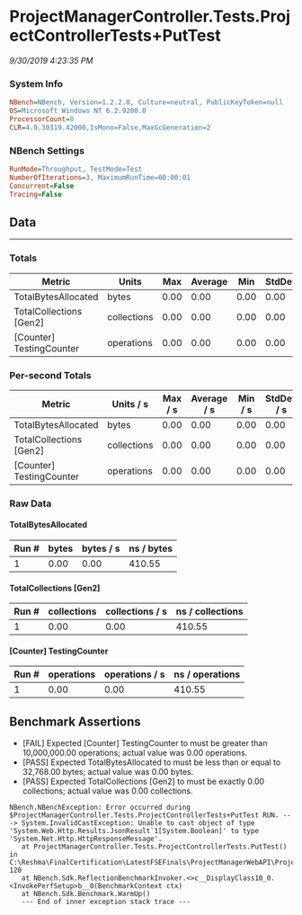 ﻿# ProjectManagerController.Tests.ProjectControllerTests+PutTest
_9/30/2019 4:23:35 PM_
### System Info
```ini
NBench=NBench, Version=1.2.2.0, Culture=neutral, PublicKeyToken=null
OS=Microsoft Windows NT 6.2.9200.0
ProcessorCount=8
CLR=4.0.30319.42000,IsMono=False,MaxGcGeneration=2
```

### NBench Settings
```ini
RunMode=Throughput, TestMode=Test
NumberOfIterations=3, MaximumRunTime=00:00:01
Concurrent=False
Tracing=False
```

## Data
-------------------

### Totals
|          Metric |           Units |             Max |         Average |             Min |          StdDev |
|---------------- |---------------- |---------------- |---------------- |---------------- |---------------- |
|TotalBytesAllocated |           bytes |            0.00 |            0.00 |            0.00 |            0.00 |
|TotalCollections [Gen2] |     collections |            0.00 |            0.00 |            0.00 |            0.00 |
|[Counter] TestingCounter |      operations |            0.00 |            0.00 |            0.00 |            0.00 |

### Per-second Totals
|          Metric |       Units / s |         Max / s |     Average / s |         Min / s |      StdDev / s |
|---------------- |---------------- |---------------- |---------------- |---------------- |---------------- |
|TotalBytesAllocated |           bytes |            0.00 |            0.00 |            0.00 |            0.00 |
|TotalCollections [Gen2] |     collections |            0.00 |            0.00 |            0.00 |            0.00 |
|[Counter] TestingCounter |      operations |            0.00 |            0.00 |            0.00 |            0.00 |

### Raw Data
#### TotalBytesAllocated
|           Run # |           bytes |       bytes / s |      ns / bytes |
|---------------- |---------------- |---------------- |---------------- |
|               1 |            0.00 |            0.00 |          410.55 |

#### TotalCollections [Gen2]
|           Run # |     collections | collections / s |ns / collections |
|---------------- |---------------- |---------------- |---------------- |
|               1 |            0.00 |            0.00 |          410.55 |

#### [Counter] TestingCounter
|           Run # |      operations |  operations / s | ns / operations |
|---------------- |---------------- |---------------- |---------------- |
|               1 |            0.00 |            0.00 |          410.55 |


## Benchmark Assertions

* [FAIL] Expected [Counter] TestingCounter to must be greater than 10,000,000.00 operations; actual value was 0.00 operations.
* [PASS] Expected TotalBytesAllocated to must be less than or equal to 32,768.00 bytes; actual value was 0.00 bytes.
* [PASS] Expected TotalCollections [Gen2] to must be exactly 0.00 collections; actual value was 0.00 collections.

```
NBench.NBenchException: Error occurred during $ProjectManagerController.Tests.ProjectControllerTests+PutTest RUN. ---> System.InvalidCastException: Unable to cast object of type 'System.Web.Http.Results.JsonResult`1[System.Boolean]' to type 'System.Net.Http.HttpResponseMessage'.
   at ProjectManagerController.Tests.ProjectControllerTests.PutTest() in C:\Reshma\FinalCertification\LatestFSEFinals\ProjectManagerWebAPI\ProjectManagerController.Tests\ProjectControllerTests.cs:line 120
   at NBench.Sdk.ReflectionBenchmarkInvoker.<>c__DisplayClass10_0.<InvokePerfSetup>b__0(BenchmarkContext ctx)
   at NBench.Sdk.Benchmark.WarmUp()
   --- End of inner exception stack trace ---
```

